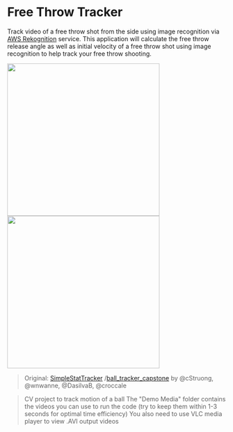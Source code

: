# Free Throw Tracker

Track video of a free throw shot from the side using image recognition via [AWS Rekognition](https://aws.amazon.com/rekognition/) service. This application will calculate the free throw release angle as well as initial velocity of a free throw shot using image recognition to help track your free throw shooting.


<p float="left">
<img src="./Demo%20Media/Outputs/demo.gif" width="350">
<img src="./Demo%20Media/Outputs/demo2.gif" width="350">
</p>

>Original: 
>[SimpleStatTracker](https://github.com/wnwanne/SimpleStatsTracker) /[ball_tracker_capstone](https://github.com/wnwanne/ball_tracker_capstone) 
> by @cStruong, @wnwanne, @DasilvaB, @croccale

> CV project to track motion of a ball
>The "Demo Media" folder contains the videos you can use to run the code (try to keep them within 1-3 seconds for optimal time efficiency)
>You also need to use VLC media player to view .AVI output videos

